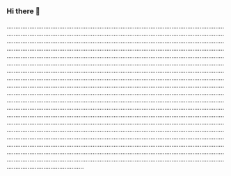 ### Hi there 👋

................................................................................................................................................................................................................................................................................................................................................................................................................................................................................................................................................................................................................................................................................................................................................................................................................................................................................................................................................................................................................................................................................................................................................................................................................................................................................................................................................................................................................................................................................................................................................................................................................................................................................................................................................................................................................................................................................................................................................................................................................................................................................................................................................................................................................................................................................................................................................................................................................................................................................................